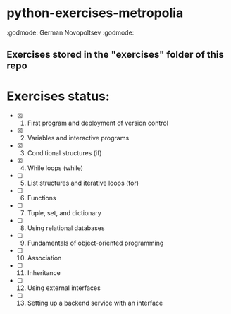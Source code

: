 # python-exercises-metropolia
:godmode: German Novopoltsev :godmode:

## Exercises stored in the "exercises" folder of this repo

# Exercises status:
- [x] 1. First program and deployment of version control
- [x] 2. Variables and interactive programs
- [x] 3. Conditional structures (if)
- [x] 4. While loops (while)
- [ ] 5. List structures and iterative loops (for)
- [ ] 6. Functions
- [ ] 7. Tuple, set, and dictionary
- [ ] 8. Using relational databases
- [ ] 9. Fundamentals of object-oriented programming
- [ ] 10. Association
- [ ] 11. Inheritance
- [ ] 12. Using external interfaces
- [ ] 13. Setting up a backend service with an interface
